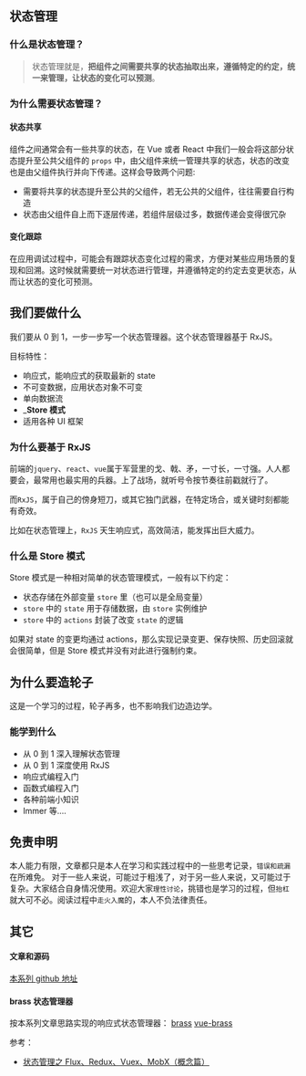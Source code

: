 ## 状态管理

### 什么是状态管理？

> 状态管理就是，**把组件之间需要共享的状态抽取出来，遵循特定的约定，统一来管理，让状态的变化可以预测**。

### 为什么需要状态管理？

#### 状态共享

组件之间通常会有一些共享的状态，在 Vue 或者 React 中我们一般会将这部分状态提升至公共父组件的 `props` 中，由父组件来统一管理共享的状态，状态的改变也是由父组件执行并向下传递。这样会导致两个问题:

-   需要将共享的状态提升至公共的父组件，若无公共的父组件，往往需要自行构造
-   状态由父组件自上而下逐层传递，若组件层级过多，数据传递会变得很冗杂

#### 变化跟踪

在应用调试过程中，可能会有跟踪状态变化过程的需求，方便对某些应用场景的复现和回溯。这时候就需要统一对状态进行管理，并遵循特定的约定去变更状态，从而让状态的变化可预测。

## 我们要做什么

我们要从 0 到 1，一步一步写一个状态管理器。这个状态管理器基于 RxJS。

目标特性：

-   响应式，能响应式的获取最新的 state
-   不可变数据，应用状态对象不可变
-   单向数据流
-   \_**Store 模式**
-   适用各种 UI 框架

### 为什么要基于 RxJS

前端的`jquery`、`react`、`vue`属于军营里的戈、戟、矛，一寸长，一寸强。人人都要会，最常用也最实用的兵器。上了战场，就听号令按节奏往前戳就行了。

而`RxJS`，属于自己的傍身短刀，或其它独门武器，在特定场合，或关键时刻都能有奇效。

比如在状态管理上，`RxJS` 天生响应式，高效简洁，能发挥出巨大威力。

### 什么是 Store 模式

Store 模式是一种相对简单的状态管理模式，一般有以下约定：

-   状态存储在外部变量 `store` 里（也可以是全局变量）
-   `store` 中的 `state` 用于存储数据，由 `store` 实例维护
-   `store` 中的 `actions` 封装了改变 `state` 的逻辑

如果对 state 的变更均通过 actions，那么实现记录变更、保存快照、历史回滚就会很简单，但是 Store 模式并没有对此进行强制约束。

## 为什么要造轮子

这是一个学习的过程，轮子再多，也不影响我们边造边学。

### 能学到什么

-   从 0 到 1 深入理解状态管理
-   从 0 到 1 深度使用 RxJS
-   响应式编程入门
-   函数式编程入门
-   各种前端小知识
-   Immer 等....

## 免责申明

本人能力有限，文章都只是本人在学习和实践过程中的一些思考记录，`错误和疏漏`在所难免。
对于一些人来说，可能过于粗浅了，对于另一些人来说，又可能过于复杂。大家结合自身情况使用。欢迎大家`理性讨论`，挑错也是学习的过程，但`抬杠`就大可不必。阅读过程中`走火入魔`的，本人不负法律责任。

## 其它

#### 文章和源码

[本系列 github 地址](https://github.com/jaqen404/ZeroToOneStateManagement)

#### brass 状态管理器

按本系列文章思路实现的响应式状态管理器：
[brass](https://github.com/jaqen404/brass)
[vue-brass](https://github.com/jaqen404/vue-brass)

参考：

-   [状态管理之 Flux、Redux、Vuex、MobX（概念篇）](https://juejin.cn/post/6844904013532495885)
